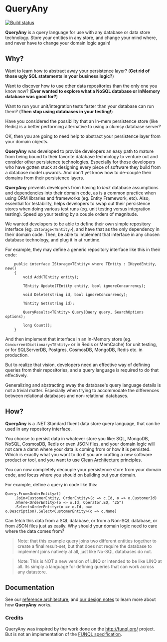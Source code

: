 # QueryAny
[![Build status](https://ci.appveyor.com/api/projects/status/qwg1wen94kfe52jp/branch/master?svg=true)](https://ci.appveyor.com/project/JezzSantos/queryany/branch/master)

**QueryAny** is a query language for use with any database or data store technology. Store your entities in any store, and change your mind where, and never have to change your domain logic again!

## Why?

Want to learn how to abstract away your persistence layer? (**Get rid of those ugly SQL statements in your business logic?**)

Want to discover how to use other data repositories than the only one you know now? (**Ever wanted to explore what a NoSQL database or InMemory database was good for?**)

Want to run your unit/integration tests faster than your database can run them? (**Then stop using databases in your testing!**)

Have you considered the possibility that an In-mem persistence store (like Redis) is a better performing alternative to using a clumsy database server? 

OK, then you are going to need help to abstract your persistence layer from your domain objects.

**QueryAny** was developed to provide developers an easy path to mature from being bound to their favorite database technology to venture out and consider other persistence technologies. Especially for those developers who have gotten stuck at designing every piece of software they build from a database model upwards. And don't yet know how to de-couple their domains from their persistence layers.

**QueryAny** prevents developers from having to *leak* database assumptions and dependencies into their domain code, as is a common practice when using  ORM libraries and frameworks (eg. Entity Framework, etc). Also, essential for testability, helps developers to swap out their persistence stores when doing various test runs (eg. unit testing versus integration testing). Speed up your testing by a couple orders of magnitude.

We wanted developers to be able to define their own simple repository interface (eg. `IStorage<TEntity>`), and have that as the only dependency in their domain code. Then, be able to implement that interface in any chosen database technology, and plug it in at runtime.

For example, they may define a generic repository interface like this in their code:

```
    public interface IStorage<TEntity> where TEntity : IKeyedEntity, new()
    {
        void Add(TEntity entity);

        TEntity Update(TEntity entity, bool ignoreConcurrency);

        void Delete(string id, bool ignoreConcurrency);

        TEntity Get(string id);

        QueryResults<TEntity> Query(Query query, SearchOptions options);

        long Count();
    }
```

And then implement that interface in an In-Memory store (eg. `ConcurrentDictionary<TEntity>` or in Redis or MemCache) for unit testing, or for SQLServerDB, Postgres, CosmosDB, MongoDB, Redis etc. in production.

But to realize that vision, developers need an effective way of defining queries from their repositories, and a query language is required to do that effectively.

Generalizing and abstracting away the database's query language details is not a trivial matter. Especially when trying to accommodate the differences between relational databases and non-relational databases.

## How?

**QueryAny** is a .NET Standard fluent data store query language, that can be used in any repository interface.

You choose to persist data in whatever store you like: SQL, MongoDB, NoSQL, CosmosDB, Redis or even JSON files, and your domain logic will not care a damn where your data is coming from or how it is persisted. Which is exactly what you want to do if you are crafting a new software product or tool, and you want to use [Clean Architecture](https://blog.cleancoder.com/uncle-bob/2012/08/13/the-clean-architecture.html) principles.

You can now completely decouple your persistence store from your domain code, and focus where you should on building out your domain.

For example, define a query in code like this:

```
Query.From<OrderEntity>()
    .Join<CustomerEntity, OrderEntity>(c => c.Id, o => o.CustomerId)
    .Where<OrderEntity>(o => o.Id, Operator.EQ, "25")
    .Select<OrderEntity>(o => o.Id, o=> o.Description).Select<CustomerEntity>(c => c.Name)
```

Can fetch this data from a SQL database, or from a Non-SQL database, or from JSON files just as easily. Why should your domain logic need to care where the data comes from?

> Note: that this example query joins two different entities together to create a final result-set, but that does not require the database to implement joins natively at all, just like No-SQL databases do not.

> Note: This is NOT a new version of LINQ or intended to be like LINQ at all. Its simply a language for defining queries that can work across any datastore.

## Documentation

See our [reference architecture](https://github.com/jezzsantos/queryany/wiki/Reference-Architecture), and [our design notes](https://github.com/jezzsantos/queryany/wiki/Design) to learn more about how **QueryAny** works.

### Credits

QueryAny was inspired by the work done on the http://funql.org/ project. But is not an implementation of the [FUNQL specification](http://funql.org/index.php/language-specification.html).
